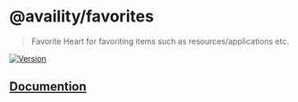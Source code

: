 # @availity/favorites

> Favorite Heart for favoriting items such as resources/applications etc.

[![Version](https://img.shields.io/npm/v/@availity/favorites.svg?style=for-the-badge)](https://www.npmjs.com/package/@availity/favorites)

## [Documention](https://availity.github.io/availity-react/components/favorites)